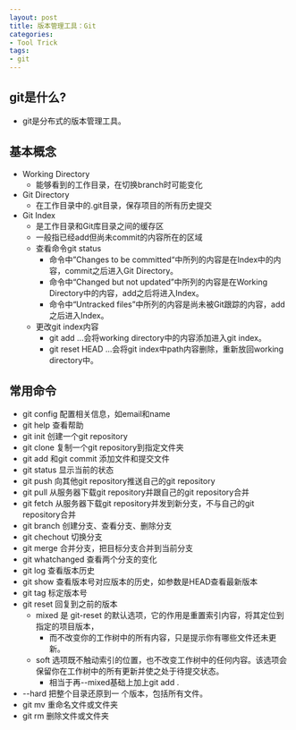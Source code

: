 ```yaml
---
layout: post
title: 版本管理工具：Git
categories:
- Tool Trick
tags:
- git
---
```


## git是什么?
- git是分布式的版本管理工具。

## 基本概念
- Working Directory
	- 能够看到的工作目录，在切换branch时可能变化
- Git Directory
	- 在工作目录中的.git目录，保存项目的所有历史提交
- Git Index
	- 是工作目录和Git库目录之间的缓存区
	- 一般指已经add但尚未commit的内容所在的区域
	- 查看命令git status
		- 命令中”Changes to be committed“中所列的内容是在Index中的内容，commit之后进入Git Directory。
		- 命令中“Changed but not updated”中所列的内容是在Working Directory中的内容，add之后将进入Index。
		- 命令中“Untracked files”中所列的内容是尚未被Git跟踪的内容，add之后进入Index。
	- 更改git index内容
		- git add <path>...会将working directory中的内容添加进入git index。
		- git reset HEAD <path>...会将git index中path内容删除，重新放回working directory中。

## 常用命令
- git config 配置相关信息，如email和name
- git help 查看帮助
- git init 创建一个git repository
- git clone 复制一个git repository到指定文件夹
- git add 和git commit 添加文件和提交文件
- git status 显示当前的状态
- git push 向其他git repository推送自己的git repository
- git pull 从服务器下载git repository并跟自己的git repository合并
- git fetch 从服务器下载git repository并发到新分支，不与自己的git repository合并
- git branch 创建分支、查看分支、删除分支
- git chechout 切换分支
- git merge 合并分支，把目标分支合并到当前分支
- git whatchanged 查看两个分支的变化
- git log 查看版本历史
- git show 查看版本号对应版本的历史，如参数是HEAD查看最新版本
- git tag 标定版本号
- git reset 回复到之前的版本
	- mixed 是 git-reset 的默认选项，它的作用是重置索引内容，将其定位到指定的项目版本，
		- 而不改变你的工作树中的所有内容，只是提示你有哪些文件还未更新。
	- soft 选项既不触动索引的位置，也不改变工作树中的任何内容。该选项会保留你在工作树中的所有更新并使之处于待提交状态。
		- 相当于再--mixed基础上加上git add . 
- --hard 把整个目录还原到一 个版本，包括所有文件。
- git mv 重命名文件或文件夹
- git rm 删除文件或文件夹